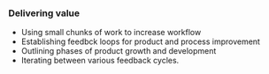 ### Delivering value

- Using small chunks of work to increase workflow
- Establishing feedbck loops for product and process improvement
- Outlining phases of product growth and development
- Iterating between various feedback cycles.


